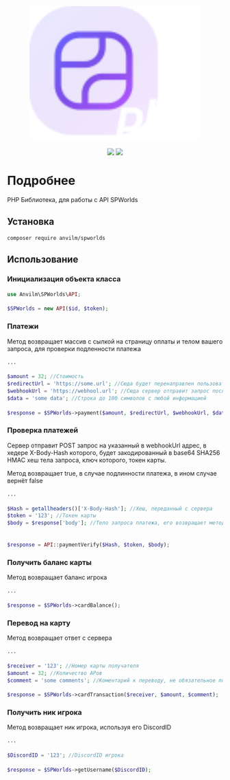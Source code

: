 <p align="center"><img src="logo.svg" width="400" alt="Laravel Logo"></p>

<p align="center">
<img src="https://img.shields.io/badge/php-4.0.2-blue">
<img src="https://img.shields.io/badge/php-cUrl-green">
</p>

# Подробнее

PHP Библиотека, для работы с API SPWorlds

## Установка 

```bash
composer require anvilm/spworlds
```

## Использование

### Инициализация объекта класса

```php
use Anvilm\SPWorlds\API;

$SPWorlds = new API($id, $token);
```

### Платежи

Метод возвращает массив с сылкой на страницу оплаты и телом вашего запроса, для проверки подленности платежа

```php
...

$amount = 32; //Стоимость
$redirectUrl = 'https://some.url'; //Сюда будет перенаправлен пользователь
$webhookUrl = 'https://webhool.url'; //Сюда сервер отправит запрос после оплаты
$data = 'some data'; //Строка до 100 символов с любой информацией

$response = $SPWorlds->payment($amount, $redirectUrl, $webhookUrl, $data);
```

### Проверка платежей

Сервер отправит POST запрос на указанный в webhookUrl адрес, в хедере X-Body-Hash которого, будет закодированный в base64 SHA256 HMAC хеш тела запроса, ключ которого, токен карты.

Метод возвращает true, в случае подлинности платежа, в ином случае вернёт false

```php
...

$Hash = getallheaders()['X-Body-Hash']; //Хеш, переданный с сервера
$token = '123'; //Токен карты
$body = $response['body']; //Тело запроса платежа, его возвращает метод payment.


$response = API::paymentVerify($Hash, $token, $body);
```

### Получить баланс карты

Метод возвращает баланс игрока

```php
...

$response = $SPWorlds->cardBalance();
```

### Перевод на карту

Метод возвращает ответ с сервера

```php
...

$receiver = '123'; //Номер карты получателя
$amount = 32; //Количество АРов
$comment = 'some comments'; //Коментарий к переводу, не обязательное поле

$response = $SPWorlds->cardTransaction($receiver, $amount, $comment);
```

### Получить ник игрока

Метод возвращает ник игрока, используя его DiscordID

```php
...

$DiscordID = '123'; //DiscordID игрока

$response = $SPWorlds->getUsername($DiscordID);
```